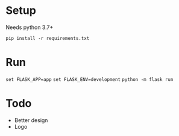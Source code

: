 # Setup

Needs python 3.7+

`pip install -r requirements.txt`

# Run

`set FLASK_APP=app`
`set FLASK_ENV=development`
`python -m flask run`

# Todo

- Better design
- Logo
